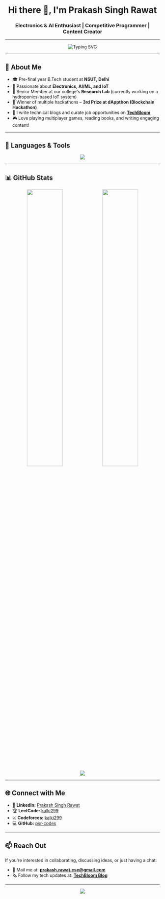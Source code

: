 <h1 align="center">Hi there 👋, I'm Prakash Singh Rawat</h1>
<h3 align="center">Electronics & AI Enthusiast | Competitive Programmer | Content Creator</h3>

---

<p align="center">
  <img src="https://readme-typing-svg.herokuapp.com?font=Fira+Code&weight=500&size=22&duration=4000&pause=1000&color=3D9BE9&vCenter=true&multiline=true&repeat=true&width=700&height=70&lines=Electronics+Engineer+%7C+AI+%26+ML+Specialist;Competitive+Programmer+%7C+Hackathon+Winner;TechBlogger+at+TechBloom+%7C+Content+Strategist" alt="Typing SVG" />
</p>

---

## 🚀 About Me

- 🎓 Pre-final year B.Tech student at **NSUT, Delhi**
- 🤖 Passionate about **Electronics, AI/ML, and IoT**
- 🧪 Senior Member at our college's **Research Lab** (currently working on a hydroponics-based IoT system)
- 🥇 Winner of multiple hackathons – **3rd Prize at dAppthon (Blockchain Hackathon)**
- 📝 I write technical blogs and curate job opportunities on [**TechBloom**](https://techbloom.in)  
- 🎮 Love playing multiplayer games, reading books, and writing engaging content!

---

## 🧰 Languages & Tools

<p align="center">
  <img src="https://skillicons.dev/icons?i=cpp,py,html,css,js,react,arduino,git,github,vscode,linux,figma,vercel,mysql" />
</p>

---

## 📊 GitHub Stats

<p align="center">
  <img width="48%" src="https://github-readme-stats.vercel.app/api?username=psr-codes&show_icons=true&theme=radical" />
  <img width="48%" src="https://github-readme-streak-stats.herokuapp.com/?user=psr-codes&theme=radical" />
</p>
<p align="center">
  <img src="https://github-readme-activity-graph.cyclic.app/graph?username=psr-codes&theme=react-dark&hide_border=true" />
</p>

---

## 🌐 Connect with Me

<ul>
  <li>🔗 <strong>LinkedIn:</strong> <a href="https://linkedin.com/in/prakash-singh-rawat-a48b11254" target="_blank">Prakash Singh Rawat</a></li>
  <li>🏆 <strong>LeetCode:</strong> <a href="https://leetcode.com/kalki299" target="_blank">kalki299</a></li>
  <li>⚔️ <strong>Codeforces:</strong> <a href="https://codeforces.com/profile/kalki299" target="_blank">kalki299</a></li>
  <li>💻 <strong>GitHub:</strong> <a href="https://github.com/psr-codes" target="_blank">psr-codes</a></li>
</ul>

---

## 📫 Reach Out

If you're interested in collaborating, discussing ideas, or just having a chat:

- 📨 Mail me at: **prakash.rawat.cse@gmail.com**
- 🗞 Follow my tech updates at: [**TechBloom Blog**](https://techbloom.in)

---

<p align="center">
  <img src="https://capsule-render.vercel.app/api?type=waving&color=3D9BE9&height=100&section=footer"/>
</p>

